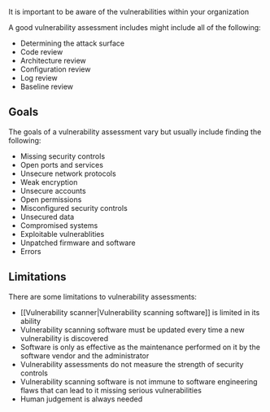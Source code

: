 It is important to be aware of the vulnerabilities within your organization

A good vulnerability assessment includes might include all of the following:
- Determining the attack surface
- Code review
- Architecture review
- Configuration review
- Log review
- Baseline review

## Goals
The goals of a vulnerability assessment vary but usually include finding the following:
- Missing security controls
- Open ports and services
- Unsecure network protocols
- Weak encryption
- Unsecure accounts
- Open permissions
- Misconfigured security controls
- Unsecured data
- Compromised systems
- Exploitable vulnerablities
- Unpatched firmware and software
- Errors

## Limitations
There are some limitations to vulnerability assessments:
- [[Vulnerability scanner|Vulnerability scanning software]] is limited in its ability
- Vulnerability scanning software must be updated every time a new vulnerability is discovered
- Software is only as effective as the maintenance performed on it by the software vendor and the administrator
- Vulnerability assessments do not measure the strength of security controls
- Vulnerability scanning software is not immune to software engineering flaws that can lead to it missing serious vulnerabilities
- Human judgement is always needed